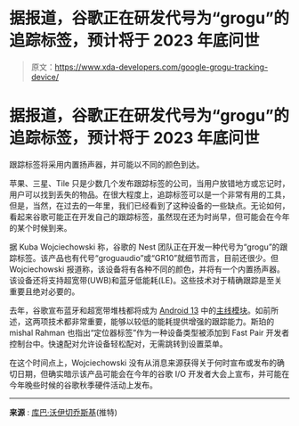 # 据报道，谷歌正在研发代号为“grogu”的追踪标签，预计将于 2023 年底问世

> 原文：<https://www.xda-developers.com/google-grogu-tracking-device/>

# 据报道，谷歌正在研发代号为“grogu”的追踪标签，预计将于 2023 年底问世

跟踪标签将采用内置扬声器，并可能以不同的颜色到达。

苹果、三星、Tile 只是少数几个发布跟踪标签的公司，当用户放错地方或忘记时，用户可以找到丢失的物品。在很大程度上，追踪标签可以是一个非常有用的工具，但是，当然，在过去的一年里，我们已经看到了这种设备的一些缺点。无论如何，看起来谷歌可能正在开发自己的跟踪标签，虽然现在还为时尚早，但可能会在今年的某个时候到来。

据 Kuba Wojciechowski 称，谷歌的 Nest 团队正在开发一种代号为“grogu”的跟踪标签。该产品也有代号“groguaudio”或“GR10”就细节而言，目前还很少。但 Wojciechowski 报道称，该设备将有各种不同的颜色，并将有一个内置扬声器。该设备还将支持超宽带(UWB)和蓝牙低能耗(LE)。这些技术对于精确跟踪是至关重要且绝对必要的。

去年，谷歌宣布蓝牙和超宽带堆栈都将成为 [Android 13](https://www.xda-developers.com/android-13/) 中的[主线模块](https://www.xda-developers.com/bluetooth-ultra-wideband-mainline-modules-android-13/)。如前所述，这两项技术都非常重要，能够以较低的能耗提供增强的跟踪能力。斯珀的 mishal Rahman 也指出“定位器标签”作为一种设备类型被添加到 Fast Pair 开发者控制台中。快速配对允许设备轻松配对，无需跳转到设置菜单。

在这个时间点上，Wojciechowski 没有从消息来源获得关于何时宣布或发布的确切日期，但确实暗示该产品可能会在今年的谷歌 I/O 开发者大会上宣布，并可能在今年晚些时候的谷歌秋季硬件活动上发布。

* * *

**来源** : [库巴·沃伊切乔斯基](https://twitter.com/Za_Raczke/status/1615062461744549888)(推特)